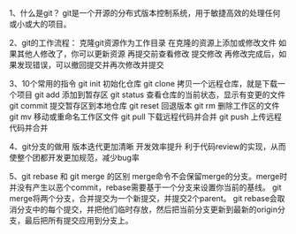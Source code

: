 1、什么是git？
   git是一个开源的分布式版本控制系统，用于敏捷高效的处理任何或小或大的项目。

2、git的工作流程：
   克隆git资源作为工作目录
   在克隆的资源上添加或修改文件
   如果其他人修改了，你可以更新资源
   再提交前查看修改
   提交修改
   再修改完成后，如果发现错误，可以撤回提交并再次修改并提交

3、10个常用的指令
   git init     初始化仓库
   git clone    拷贝一个远程仓库，就是下载一个项目
   git add      添加到暂存区
   git status   查看仓库的当前状态，显示有变更的文件
   git commit   提交暂存区到本地仓库
   git reset    回退版本
   git rm       删除工作区的文件
   git mv       移动或重命名工作区文件
   git pull     下载远程代码并合并
   git push     上传远程代码并合并

4、git分支的做用
   版本迭代更加清晰
   开发效率提升
   利于代码review的实现，从而使整个团都开发更加规范，减少bug率

5、git rebase 和 git merge 的区别
   merge命令不会保留merge的分支。merge时并没有产生以恶个commit，rebase需要基于一个分支来设置你当前的基线。
   git merge将两个分支，合并提交为一个新提交，并提交2个parent。
   git rebase会取消分支中的每个提交，并把他们临时存放，然后把当前分支更新到最新的origin分支，最后把所有提交应用到分支上。